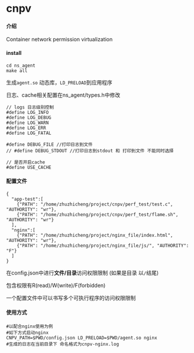 # cnpv

#### 介绍
Container network permission virtualization

#### install

```
cd ns_agent
make all
```

生成`agent.so` 动态库，`LD_PRELOAD`到应用程序

日志、cache相关配置在ns_agent/types.h中修改

```
// logs 日志级别控制
#define LOG_INFO
#define LOG_DEBUG
#define LOG_WARN
#define LOG_ERR
#define LOG_FATAL

#define DEBUG_FILE //打印日志到文件
// #define DEBUG_STDOUT //打印日志到stdout 和 打印到文件 不能同时选择

// 是否开启cache
#define USE_CACHE
```



#### 配置文件

```
{
  "app-test":[
    {"PATH": "/home/zhuzhicheng/project/cnpv/perf_test/test.c", "AUTHORITY": "wr"},
    {"PATH": "/home/zhuzhicheng/project/cnpv/perf_test/flame.sh", "AUTHORITY": "wr"}
  ],
  "nginx":[
    {"PATH": "/home/zhuzhicheng/project/nginx_file/index.html", "AUTHORITY": "wr"},
    {"PATH": "/home/zhuzhicheng/project/nginx_file/js/", "AUTHORITY": "F"}
  ]
}
```

在config.json中进行**文件/目录**访问权限限制 (如果是目录 以`/`结尾) 

包含权限有R(read)/W(write)/F(forbidden)

一个配置文件中可以书写多个可执行程序的访问权限限制

#### 使用方式

```
#以配合nginx使用为例 
#如下方式启动nginx
CNPV_PATH=$PWD/config.json LD_PRELOAD=$PWD/agent.so nginx
#生成的日志在当前目录下 命名格式为cnpv-nginx.log
```